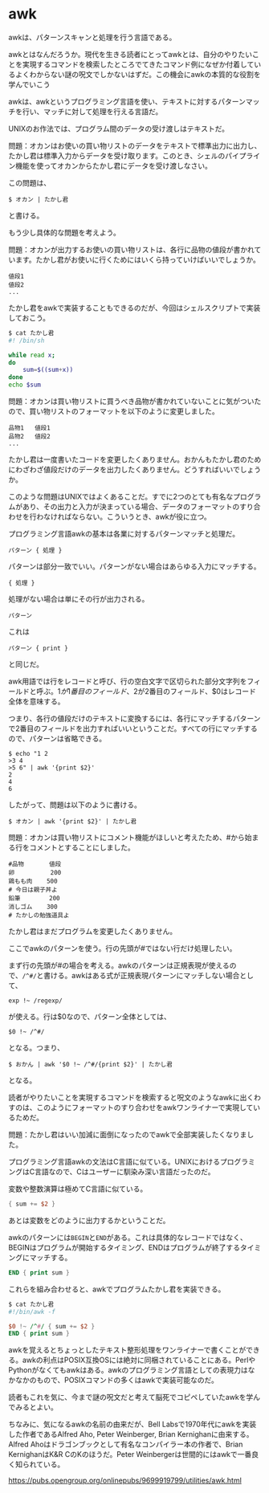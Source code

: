 # awk

awkは、パターンスキャンと処理を行う言語である。

awkとはなんだろうか。現代を生きる読者にとってawkとは、自分のやりたいことを実現するコマンドを検索したところでてきたコマンド例になぜか付着しているよくわからない謎の呪文でしかないはずだ。この機会にawkの本質的な役割を学んでいこう


awkは、awkというプログラミング言語を使い、テキストに対するパターンマッチを行い、マッチに対して処理を行える言語だ。

UNIXのお作法では、プログラム間のデータの受け渡しはテキストだ。

問題：オカンはお使いの買い物リストのデータをテキストで標準出力に出力し、たかし君は標準入力からデータを受け取ります。このとき、シェルのパイプライン機能を使ってオカンからたかし君にデータを受け渡しなさい。

この問題は、

~~~
$ オカン | たかし君
~~~

と書ける。

もう少し具体的な問題を考えよう。

問題：オカンが出力するお使いの買い物リストは、各行に品物の値段が書かれています。たかし君がお使いに行くためにはいくら持っていけばいいでしょうか。

~~~
値段1
値段2
...
~~~

たかし君をawkで実装することもできるのだが、今回はシェルスクリプトで実装しておこう。

~~~sh
$ cat たかし君
#! /bin/sh

while read x;
do
    sum=$((sum+x))
done
echo $sum
~~~

問題：オカンは買い物リストに買うべき品物が書かれていないことに気がついたので、買い物リストのフォーマットを以下のように変更しました。

~~~
品物1   値段1
品物2   値段2
...
~~~

たかし君は一度書いたコードを変更したくありません。おかんもたかし君のためにわざわざ値段だけのデータを出力したくありません。どうすればいいでしょうか。

このような問題はUNIXではよくあることだ。すでに2つのとても有名なプログラムがあり、その出力と入力が決まっている場合、データのフォーマットのすり合わせを行わなければならない。こういうとき、awkが役に立つ。

プログラミング言語awkの基本は各業に対するパターンマッチと処理だ。

~~~
パターン { 処理 }
~~~

パターンは部分一致でいい。パターンがない場合はあらゆる入力にマッチする。

~~~
{ 処理 }
~~~

処理がない場合は単にその行が出力される。

~~~
パターン
~~~

これは

~~~
パターン { print }
~~~

と同じだ。

awk用語では行をレコードと呼び、行の空白文字で区切られた部分文字列をフィールドと呼ぶ。$1が1番目のフィールド、$2が2番目のフィールド、$0はレコード全体を意味する。

つまり、各行の値段だけのテキストに変換するには、各行にマッチするパターンで2番目のフィールドを出力すればいいということだ。すべての行にマッチするので、パターンは省略できる。

~~~
$ echo "1 2
>3 4
>5 6" | awk '{print $2}'
2
4
6
~~~

したがって、問題は以下のように書ける。

~~~
$ オカン | awk '{print $2}' | たかし君
~~~

問題：オカンは買い物リストにコメント機能がほしいと考えたため、#から始まる行をコメントとすることにしました。

~~~
#品物       値段
卵          200
鶏もも肉    500
# 今日は親子丼よ
鉛筆        200
消しゴム    300
# たかしの勉強道具よ
~~~

たかし君はまだプログラムを変更したくありません。

ここでawkのパターンを使う。行の先頭が#ではない行だけ処理したい。

まず行の先頭が#の場合を考える。awkのパターンは正規表現が使えるので、`/^#/`と書ける。awkはある式が正規表現パターンにマッチしない場合として、

~~~
exp !~ /regexp/
~~~

が使える。行は$0なので、パターン全体としては、

~~~
$0 !~ /^#/
~~~

となる。つまり、

~~~
$ おかん | awk '$0 !~ /^#/{print $2}' | たかし君
~~~

となる。

読者がやりたいことを実現するコマンドを検索すると呪文のようなawkに出くわすのは、このようにフォーマットのすり合わせをawkワンライナーで実現しているためだ。

問題：たかし君はいい加減に面倒になったのでawkで全部実装したくなりました。

プログラミング言語awkの文法はC言語に似ている。UNIXにおけるプログラミングはC言語なので、Cはユーザーに馴染み深い言語だったのだ。

変数や整数演算は極めてC言語に似ている。

~~~awk
{ sum += $2 }
~~~

あとは変数をどのように出力するかということだ。

awkのパターンには`BEGIN`と`END`がある。これは具体的なレコードではなく、BEGINはプログラムが開始するタイミング、ENDはプログラムが終了するタイミングにマッチする。

~~~awk
END { print sum }
~~~

これらを組み合わせると、awkでプログラムたかし君を実装できる。

~~~awk
$ cat たかし君
#!/bin/awk -f

$0 !~ /^#/ { sum += $2 }
END { print sum }
~~~


awkを覚えるとちょっとしたテキスト整形処理をワンライナーで書くことができる。awkの利点はPOSIX互換OSには絶対に同梱されていることにある。PerlやPythonがなくてもawkはある。awkのプログラミング言語としての表現力はなかなかのもので、POSIXコマンドの多くはawkで実装可能なのだ。

読者もこれを気に、今まで謎の呪文だと考えて脳死でコピペしていたawkを学んでみるとよい。


ちなみに、気になるawkの名前の由来だが、Bell Labsで1970年代にawkを実装した作者であるAlfred Aho, Peter Weinberger, Brian Kernighanに由来する。Alfred Ahoはドラゴンブックとして有名なコンパイラー本の作者で、Brian KernighanはK&R CのKのほうだ。Peter Weinbergerは世間的にはawkで一番良く知られている。


<https://pubs.opengroup.org/onlinepubs/9699919799/utilities/awk.html>
